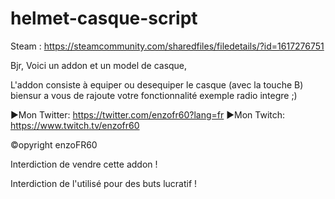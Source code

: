 # helmet-casque-script

Steam : https://steamcommunity.com/sharedfiles/filedetails/?id=1617276751

Bjr, Voici un addon et un model de casque,

L'addon consiste à equiper ou desequiper le casque (avec la touche B) biensur a vous de rajoute votre fonctionnalité exemple radio integre ;)

►Mon Twitter: https://twitter.com/enzofr60?lang=fr
►Mon Twitch: https://www.twitch.tv/enzofr60

©opyright enzoFR60 

Interdiction de vendre cette addon !

Interdiction de l'utilisé pour des buts lucratif !
